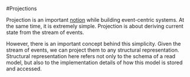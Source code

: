 #Projections

Projection is an important [notion](https://msdn.microsoft.com/en-us/library/dn589792.aspx) while building event-centric systems. At the same time, it is extremely simple. Projection is about deriving current state from the stream of events.

However, there is an important concept behind this simplicity. Given the stream of events, we can project them to any structural representation. Structural representation here refers not only to the schema of a read model, but also to the implementation details of how this model is stored and accessed.



